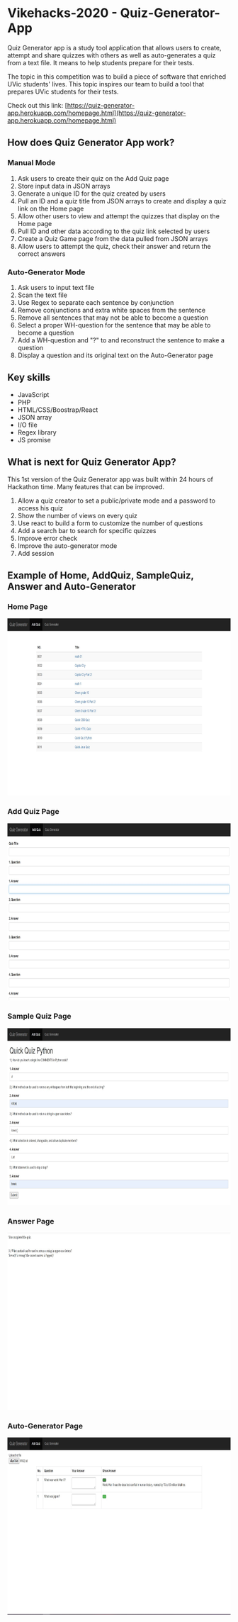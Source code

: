 # Vikehacks-2020 - Quiz-Generator-App
Quiz Generator app is a study tool application that allows users to create, attempt and share quizzes with others as well as auto-generates a quiz from a text file. It means to help students prepare for their tests.  

The topic in this competition was to build a piece of software that enriched UVic students' lives. This topic inspires our team to build a tool that prepares UVic students for their tests. 

Check out this link: [https://quiz-generator-app.herokuapp.com/homepage.html](https://quiz-generator-app.herokuapp.com/homepage.html)

## How does Quiz Generator App work?

### Manual Mode
1. Ask users to create their quiz on the Add Quiz page
2. Store input data in JSON arrays
2. Generate a unique ID for the quiz created by users
3. Pull an ID and a quiz title from JSON arrays to create and display a quiz link on the Home page     
4. Allow other users to view and attempt the quizzes that display on the Home page
5. Pull ID and other data according to the quiz link selected by users
6. Create a Quiz Game page from the data pulled from JSON arrays
7. Allow users to attempt the quiz, check their answer and return the correct answers

### Auto-Generator Mode
1. Ask users to input text file
2. Scan the text file
3. Use Regex to separate each sentence by conjunction
4. Remove conjunctions and extra white spaces from the sentence
5. Remove all sentences that may not be able to become a question
6. Select a proper WH-question for the sentence that may be able to become a question
7. Add a WH-question and "?" to and reconstruct the sentence to make a question
8. Display a question and its original text on the Auto-Generator page     

## Key skills
* JavaScript
* PHP
* HTML/CSS/Boostrap/React
* JSON array
* I/O file
* Regex library
* JS promise

## What is next for Quiz Generator App?
This 1st version of the Quiz Generator app was built within 24 hours of Hackathon time. Many features that can be improved.
1. Allow a quiz creator to set a public/private mode and a password to access his quiz
2. Show the number of views on every quiz
3. Use react to build a form to customize the number of questions
4. Add a search bar to search for specific quizzes
5. Improve error check
6. Improve the auto-generator mode
7. Add session

## Example of Home, AddQuiz, SampleQuiz, Answer and Auto-Generator

### Home Page
<img src="images/HomePage.jpg" height=400>

### Add Quiz Page
<img src="images/AddQuiz.jpg" height=400>

### Sample Quiz Page
<img src="images/SampleQuiz.jpg" height=400>

### Answer Page
<img src="images/AnswerCheck.jpg" height=400>

### Auto-Generator Page
<img src="images/AutoGenerator.jpg" height=400>
